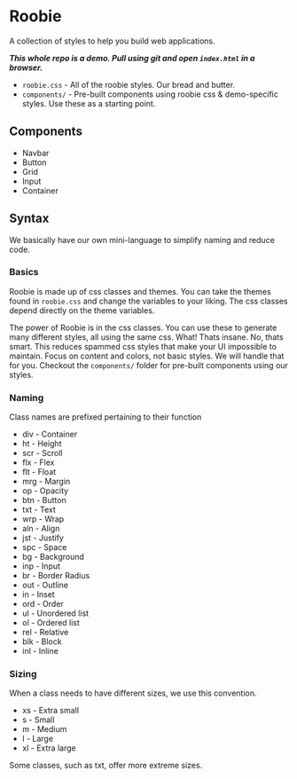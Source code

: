 # Roobie

A collection of styles to help you build web applications.

***This whole repo is a demo.  Pull using git and open ```index.html``` in a browser.***

- ```roobie.css``` - All of the roobie styles.  Our bread and butter.
- ```components/``` - Pre-built components using roobie css & demo-specific styles.  Use these as a starting point.

## Components

- Navbar
- Button
- Grid
- Input
- Container

## Syntax

We basically have our own mini-language to simplify naming and reduce code.

### Basics

Roobie is made up of css classes and themes.  You can take the themes found in ```roobie.css``` and change the variables to your liking.  The css classes depend directly on the theme variables.

The power of Roobie is in the css classes.  You can use these to generate many different styles, all using the same css.  What!  Thats insane.  No, thats smart.  This reduces spammed css styles that make your UI impossible to maintain.  Focus on content and colors, not basic styles.  We will handle that for you.  Checkout the ```components/``` folder for pre-built components using our styles.

### Naming

Class names are prefixed pertaining to their function

- div - Container
- ht - Height
- scr - Scroll
- flx - Flex
- flt - Float
- mrg - Margin
- op - Opacity
- btn - Button
- txt - Text
- wrp - Wrap
- aln - Align
- jst - Justify
- spc - Space
- bg - Background
- inp - Input
- br - Border Radius
- out - Outline
- in - Inset
- ord - Order
- ul - Unordered list
- ol - Ordered list
- rel - Relative
- blk - Block
- inl - Inline

### Sizing

When a class needs to have different sizes, we use this convention. 

- xs - Extra small
- s - Small
- m - Medium
- l - Large
- xl - Extra large

Some classes, such as txt, offer more extreme sizes.